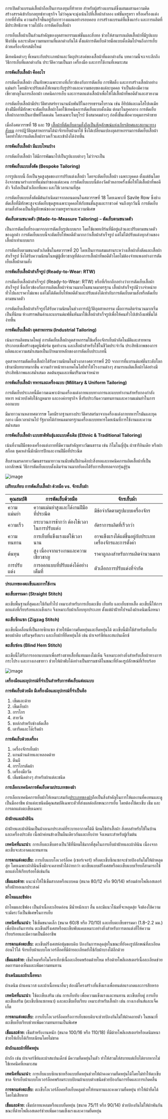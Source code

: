 การเปิดตัวแบรนด์เสื้อผ้าถือเป็นการลงทุนที่ท้าทาย สำหรับผู้สร้างแบรนด์์ซึ่งผสมผสานความคิดสร้างสรรค์เข้ากับกลยุทธ์ทางธุรกิจ ไม่ว่าคุณจะมุ่งเน้นไปที่เสื้อผ้าลำลอง แฟชั่นหรูหรา หรือเครื่องแต่งกายที่ยั่งยืน ความสำเร็จขึ้นอยู่กับการวางแผนอย่างรอบคอบ การสร้างแบรนด์ที่แข็งแกร่ง และการผลิตที่มีประสิทธิภาพ รวมไปถึง การตัดเย็บเสื้อผ้า

การเย็บเสื้อผ้าเป็นส่วนสำคัญของอุตสาหกรรมแฟชั่นและสิ่งทอ ช่วยให้สามารถผลิตเสื้อผ้าที่มีรูปแบบ ฟังก์ชัน และระดับความทนทานที่แตกต่างกันได้ ตั้งแต่การตัดเย็บด้วยมือแบบดั้งเดิมไปจนถึงการเย็บด้วยเครื่องจักรสมัยใหม่

มีเทคนิคต่างๆ ที่เหมาะกับประเภทผ้าและวัตถุประสงค์ของเสื้อผ้าที่แตกต่างกัน บทความนี้จะเจาะลึกถึงวิธีการเย็บที่แตกต่างกัน ประวัติความเป็นมา เครื่องมือ และการใช้งานที่เหมาะสม

**การตัดเย็บเสื้อผ้า คืออะไร**

การตัดเย็บเสื้อผ้า เป็นทักษะเฉพาะทางที่เกี่ยวข้องกับการตัดเย็บ การฟิตติ้ง และการสร้างเสื้อผ้าอย่างแม่นยำ โดยมักจะปรับแต่งให้เหมาะกับรูปร่างและความชอบของแต่ละบุคคล จำเป็นต้องมีความเชี่ยวชาญในการเลือกผ้า เทคนิคการเย็บ และการตกแต่งเสื้อผ้าเพื่อให้ได้เสื้อผ้าที่พอดีตัวและสวยงาม

การตัดเย็บเสื้อผ้ามีประวัติศาสตร์ยาวนานนับพันปีในอารยธรรมโบราณ เช่น อียิปต์และเมโสโปเตเมีย ช่างฝีมือที่มีทักษะจะตัดเย็บเสื้อผ้าโดยใช้เทคนิคการตัดเย็บแบบดั้งเดิม ต่อมาในยุคกลาง การตัดเย็บเสื้อผ้ากลายเป็นอาชีพที่โดดเด่น โดยเฉพาะในยุโรป ซึ่งสมาคมต่างๆ ก่อตั้งขึ้นเพื่อควบคุมการค้าขาย

เมื่อถึงศตวรรษที่ 18 และ 19 [เสื้อผ้าที่ตัดเย็บตามสั่งถือเป็นสัญลักษณ์แห่งเกียรติยศและสถานะทางสังคม](https://5604284com226.blogspot.com/2016/04/blog-post.html) การปฏิวัติอุตสาหกรรมได้นำจักรเย็บผ้ามาใช้ ซึ่งได้เปลี่ยนแปลงอุตสาหกรรมการตัดเย็บเสื้อผ้าโดยทำให้การผลิตเสื้อผ้ารวดเร็วและเข้าถึงได้ง่ายขึ้น

**การตัดเย็บเสื้อผ้า มีแบบไหนบ้าง**

การตัดเย็บเสื้อผ้า ได้มีการพัฒนาไปเป็นรูปแบบต่างๆ ไม่ว่าจะเป็น

**การตัดเย็บแบบสั่งตัด (Bespoke Tailoring)**

การรูปแบบนี้ ถือเป็นจุดสูงสุดของการปรับแต่งเสื้อผ้า โดยจะตัดเย็บเสื้อผ้า เฉพาะบุคคล ตั้งแต่ต้นโดยอิงจากขนาดร่างกายที่แม่นยำของแต่ละคน การตัดเย็บแบบนี้ต้องวัดตัวหลายครั้งเพื่อให้ได้เสื้อผ้าที่พอดีตัว จึงถือเป็นตัวเลือกที่แพง และใช้เวลานานที่สุด

การตัดเย็บแบบสั่งตัดมีต้นกำเนิดมาจากลอนดอนในศตวรรษที่ 18 โดยเฉพาะที่ Savile Row ซึ่งช่างตัดเสื้อที่มีทักษะสูงจะตัดเย็บชุดสูทเฉพาะบุคคลให้กับชนชั้นสูงและราชวงศ์ จนถึงทุกวันนี้ การตัดเย็บตามสั่งยังคงเป็นสัญลักษณ์ของความหรูหราและความพิเศษ

**ตัดเย็บตามขนาดตัว (Made-to-Measure Tailoring) – ตัดเย็บตามขนาดตัว**

เป็นการตัดเย็บที่รองมาจากการตัดเย็บรูปแบบแรก โดยใช้แพทเทิร์นที่มีอยู่แล้วและปรับตามขนาดตัวของลูกค้า การตัดเย็บแบบนี้จะตัดเย็บให้พอดีตัวมากกว่าเสื้อผ้าสำเร็จรูป แต่ไม่ได้ปรับแต่งทุกส่วนของเสื้อผ้าเท่าแบบแรก

การตัดเย็บตามขนาดตัวเกิดขึ้นในศตวรรษที่ 20 โดยเป็นการผสมผสานระหว่างเสื้อผ้าสั่งตัดและเสื้อผ้าสำเร็จรูป ซึ่งได้รับความนิยมในหมู่ผู้เชี่ยวชาญที่ต้องการเสื้อผ้าที่พอดีตัวโดยไม่ต้องจ่ายแพงอย่างการตัดเย็บเสื้อผ้าตามสั่ง

**การตัดเย็บเสื้อผ้าสำเร็จรูป (Ready-to-Wear: RTW)**

การตัดเย็บเสื้อผ้าสำเร็จรูป (Ready-to-Wear: RTW) หรือที่เรียกอีกอย่างว่าการตัดเย็บเสื้อผ้าสำเร็จรูป ซึ่งเกี่ยวข้องกับการผลิตเสื้อผ้าจำนวนมากในขนาดมาตรฐาน เสื้อผ้าสำเร็จรูปมีวางจำหน่ายทั่วไปและราคาไม่แพง แต่ไม่ได้ตัดเย็บให้พอดีตัวและปรับแต่งได้เท่ากับการตัดเย็บตามสั่งหรือตัดเย็บตามขนาดตัว

การตัดเย็บเสื้อผ้าสำเร็จรูปได้รับความนิยมในช่วงการปฏิวัติอุตสาหกรรม เมื่อการผลิตจำนวนมากเริ่มเป็นที่นิยม ห้างสรรพสินค้าและแบรนด์แฟชั่นหันมาใช้เสื้อผ้าสำเร็จรูปเพื่อให้คนทั่วไปเข้าถึงแฟชั่นได้ง่ายขึ้น

**การตัดเย็บเสื้อผ้า อุตสาหกรรม (Industrial Tailoring)**

เน้นการผลิตขนาดใหญ่ การตัดเย็บเสื้อผ้าอุตสาหกรรมใช้เครื่องจักรเย็บผ้าอัตโนมัติและสายพานประกอบเพื่อสร้างชุดยูนิฟอร์ม ชุดทำงาน และเสื้อผ้าสำหรับใช้ในชีวิตประจำวัน ประสิทธิภาพของการผลิตและความสม่ำเสมอเป็นเป้าหมายหลักของการตัดเย็บประเภทนี้

อุตสาหกรรมตัดเย็บเสื้อผ้าได้รับความนิยมในช่วงกลางศตวรรษที่ 20 จากการที่แบรนด์แฟชั่นระดับโลกเข้ามามีบทบาทมากขึ้น ความก้าวหน้าทางเทคโนโลยีทำให้โรงงานต่างๆ สามารถผลิตเสื้อผ้าได้อย่างมีประสิทธิภาพและสม่ำเสมอ ลดต้นทุนและเพิ่มปริมาณจำหน่าย

**การตัดเย็บเสื้อผ้า ทหารและเครื่องแบบ (Military & Uniform Tailoring)**

การตัดเย็บประเภทนี้มีความเฉพาะด้านเครื่องแต่งกายแบบทางการและแบบทำงานสำหรับกองกำลังทหาร หน่วยบังคับใช้กฎหมาย และองค์กรธุรกิจ ซึ่งรับประกันความทนทานและความแม่นยำในการออกแบบ

มีมายาวนานหลายศตวรรษ โดยมีรากฐานทางประวัติศาสตร์มาจากเครื่องแต่งกายทหารโรมันและยุคกลาง เมื่อเวลาผ่านไป รัฐบาลได้กำหนดมาตรฐานเครื่องแบบทหารโดยเน้นที่การใช้งานและความสม่ำเสมอ

**การตัดเย็บเสื้อผ้า แบบชาติพันธุ์และแบบดั้งเดิม (Ethnic & Traditional Tailoring)**

เน้นที่งานฝีมือของเครื่องแต่งกายที่มีความสำคัญทางวัฒนธรรม เช่น กิโมโนญี่ปุ่น ผ้าซารีอินเดีย หรือผ้าสก็อต ชุดเหล่านี้มักมีการปักและงานฝีมือที่ประณีต

สืบสานมรดกทางวัฒนธรรมมายาวนานนับพันปีผ่านศิลปะสิ่งทอและเทคนิคการผลิตเสื้อผ้าที่เป็นเอกลักษณ์ วิธีการตัดเย็บแบบดั้งเดิมจำนวนมากยังคงได้รับการสืบทอดจากรุ่นสู่รุ่น

![image](/blog/what-is-shirt-cutting-1.jpg)

**เปรียบเทียบ การตัดเย็บเสื้อผ้า ด้วยมือ vs. จักรเย็บผ้า**

| คุณสมบัติ   | การตัดเย็บด้วยมือ                         | จักรเย็บผ้า                                               |
| ----------- | ----------------------------------------- | --------------------------------------------------------- |
| ความแม่นยำ  | ความแม่นยำสูงและได้งานฝีมือที่ประณีต      | มีข้อจำกัดตามรูปแบบเครื่องจักร                            |
| ความเร็ว    | กระบวนการช้ากว่า ต้องใช้เวลาในการปรับแต่ง | อัตราการผลิตที่เร็วกว่า                                   |
| ความทนทาน   | การเย็บที่แข็งแรงแต่ใช้เวลานาน            | อาจแข็งแรงได้แต่ขึ้นอยู่กับประเภทเครื่องจักรและการตั้งค่า |
| ต้นทุน      | สูง เนื่องจากแรงงานและความเชี่ยวชาญ       | ราคาถูกลงสำหรับการผลิตจำนวนมาก                            |
| การปรับแต่ง | การออกแบบที่ปรับแต่งได้อย่างเต็มที่       | ตัวเลือกการปรับแต่งที่จำกัด                               |

**ประเภทของตะเข็บและการใช้งาน**

**ตะเข็บธรรมดา (Straight Stitch)​**

ตะเข็บพื้นฐานที่สุดและใช้กันทั่วไป เหมาะสำหรับการเย็บตะเข็บ เย็บทับ และเย็บชายเสื้อ ตะเข็บนี้ให้การตกแต่งที่เรียบร้อยและแข็งแรง จึงเหมาะกับผ้าเกือบทุกประเภท ตั้งแต่ผ้าฝ้ายไปจนถึงผ้าเดนิมเนื้อหนา

**ตะเข็บซิกแซก (Zigzag Stitch)​**

ตะเข็บนี้เคลื่อนที่เป็นลายซิกแซก ช่วยให้มีความยืดหยุ่นและยืดหยุ่นได้ ตะเข็บนี้มักใช้สำหรับเย็บเก็บขอบผ้าดิบ เสริมจุดรับแรง และเย็บผ้าที่ยืดหยุ่นได้ เช่น ผ้าเจอร์ซีย์และสแปนเด็กซ์

**ตะเข็บซ่อน (Blind Hem Stitch)**

ตะเข็บนี้ได้รับการออกแบบมาเพื่อสร้างชายเสื้อที่แทบมองไม่เห็น จึงเหมาะอย่างยิ่งสำหรับเสื้อผ้าทางการ กระโปรง และกางเกงขายาว ช่วยให้ผ้าพับได้อย่างเป็นธรรมชาติในขณะที่ยังคงรูปลักษณ์ที่เรียบร้อย

![image](/blog/what-is-shirt-cutting-2.jpg)

**เครื่องมือและอุปกรณ์ที่จำเป็นสำหรับการตัดเย็บแต่ละแบบ**

**การตัดเย็บด้วยมือ มีเครื่องมือและอุปกรณ์ที่จำเป็นคือ**

1. เข็มและด้าย
2. เข็มเย็บผ้า
3. กรรไกร
4. สายวัด
5. ชอล์กสำหรับช่างตัดเสื้อ
6. เตารีดและโต๊ะรีดผ้า

**การตัดเย็บด้วยเครื่อง**

1. เครื่องจักรเย็บผ้า
2. แกนม้วนด้ายและหลอดด้าย
3. ตีนผี
4. กรรไกรตัดผ้า
5. เครื่องมือวัด
6. เข็มชนิดต่างๆ สำหรับผ้าแต่ละชนิด

**การเลือกเทคนิคการตัดเย็บตามประเภทของผ้า**

การเลือกเทคนิคการเย็บผ้าให้เหมาะสมกับ[ประเภทของผ้า](/blog/how-to-pick-fabric)ถือเป็นสิ่งสำคัญในการให้ผลงานที่คงทนและดูเป็นมืออาชีพ ผ้าแต่ละชนิดมีคุณสมบัติเฉพาะตัวที่ส่งผลต่อลักษณะการเย็บ โดยต้องใช้ตะเข็บ เข็ม และการตกแต่งตะเข็บเฉพาะ

**ผ้าฝ้ายและผ้าลินิน**

ผ้าฝ้ายและผ้าลินินเป็นผ้าอเนกประสงค์ที่ระบายอากาศได้ดี นิยมใช้ทำเสื้อผ้า สิ่งทอสำหรับใช้ในบ้าน และเครื่องประดับ เนื้อผ้าค่อนข้างเป็นผืนเดียวกันและเย็บง่าย จึงเหมาะสำหรับผู้เริ่มต้น

**เทคนิคที่แนะนำ:** การเย็บตะเข็บตรงเป็นวิธีที่นิยมใช้มากที่สุดในการเย็บผ้าฝ้ายและผ้าลินิน เนื่องจากตะเข็บจะสะอาดและทนทาน

**การตกแต่งตะเข็บ:** การเย็บแบบโอเวอร์ล็อค (เซอร์เจอร์) หรือตะเข็บซิกแซกจะช่วยป้องกันไม่ให้ผ้าหลุดลุ่ย โดยเฉพาะผ้าลินินซึ่งมักจะคลายตัวได้ง่ายกว่า ตะเข็บแบบฝรั่งเศสหรือตะเข็บแบบเรียบก็สามารถใช้ตกแต่งให้เรียบร้อยได้เช่นกัน

**เข็มและด้าย:** แนะนำให้ใช้เข็มสากลหรือแบบคม (ขนาด 80/12 หรือ 90/14) พร้อมด้ายโพลีเอสเตอร์หรือฝ้ายอเนกประสงค์

**ผ้าไหมและชีฟอง**

ผ้าไหมและชีฟอง เป็นผ้าเนื้อละเอียดอ่อน มีน้ำหนักเบา ลื่น และมีแนวโน้มที่จะหลุดลุ่ย จึงต้องใช้ความระมัดระวังเป็นพิเศษในการเย็บ

**เทคนิคที่แนะนำ:** ใช้เข็มขนาดเล็ก (ขนาด 60/8 หรือ 70/10) และเย็บตะเข็บธรรมดา (1.8–2.2 มม.) เพื่อป้องกันการย่น ตะเข็บฝรั่งเศสหรือตะเข็บพับแคบเหมาะอย่างยิ่งสำหรับการตกแต่งที่ให้ความเรียบร้อยและมีความเป็นมืออาชีพ

**การตกแต่งตะเข็บ:** ตะเข็บฝรั่งเศสห่อหุ้มขอบดิบ ป้องกันการหลุดลุ่ยในขณะที่ยังคงรูปลักษณ์ที่ละเอียดอ่อนไว้ได้ จักรเย็บผ้าแบบโอเวอร์ล็อคที่มีด้ายละเอียดยังใช้กับผ้าบางได้อีกด้วย

**เข็มและด้าย:** เข็มไหมหรือไมโครเท็กซ์เนื้อละเอียดพร้อมด้ายไหม หรือด้ายโพลีเอสเตอร์เนื้อละเอียดช่วยลดการมองเห็นและเพิ่มความทนทาน

**ผ้าเดนิมและผ้าเนื้อหนา**

ผ้าเดนิม ผ้าแคนวาส และผ้าเนื้อหนาอื่นๆ ต้องมีโครงสร้างที่แข็งแรงเพื่อทนต่อแรงกดและการสึกหรอ

**เทคนิคที่แนะนำ:** ใช้ตะเข็บเสริม เช่น การเย็บทับ เพื่อความแข็งแรงและทนทาน ตะเข็บเย็บคู่ การเย็บตะเข็บเสริม (ตะเข็บซิกแซกหนา) และตะเข็บเย็บเรียบ เหมาะสำหรับเสื้อผ้า เช่น กางเกงยีนส์และแจ็คเก็ต

**การตกแต่งตะเข็บ:** การเย็บโอเวอร์ล็อคหรือการเย็บขอบดิบจะช่วยป้องกันไม่ให้ผ้าคลายตัว ในขณะที่ตะเข็บเย็บเรียบช่วยเพิ่มความทนทานเป็นพิเศษ

**เข็มและด้าย:** เข็มสำหรับงานหนัก (ขนาด 100/16 หรือ 110/18) ที่มีด้ายโพลีเอสเตอร์หรือเดนิมหนา ช่วยให้เย็บได้เรียบเนียนโดยไม่ขาด

**ผ้าถักและผ้าที่ยืดหยุ่น**

ผ้าถัก เช่น ผ้าเจอร์ซีย์และผ้าสแปนเด็กซ์ มีความยืดหยุ่นในตัว ทำให้สวมใส่สบายแต่เย็บได้ยากหากไม่ใช้เทคนิคที่เหมาะสม

**เทคนิคที่แนะนำ:** การเย็บแบบซิกแซกหรือแบบยืดหยุ่นช่วยให้ผ้าคงความยืดหยุ่นได้โดยไม่ทำให้ตะเข็บขาด จักรเย็บผ้าแบบโอเวอร์ล็อคพร้อมระบบป้อนผ้าแบบต่างชนิดช่วยป้องกันการยืดและการเกิดคลื่น

**การตกแต่งตะเข็บ:** ตะเข็บโอเวอร์ล็อคหรือเย็บคลุมช่วยให้ทนทานและคงความยืดหยุ่น ทำให้ผ้ายืดได้โดยไม่เสียหาย

**เข็มและด้าย:** เข็มปลายแหลมหรือแบบยืดหยุ่น (ขนาด 75/11 หรือ 90/14) ช่วยป้องกันไม่ให้ผ้าพันกัน ขณะที่ด้ายโพลีเอสเตอร์ช่วยเพิ่มความแข็งแรงและความยืดหยุ่น


